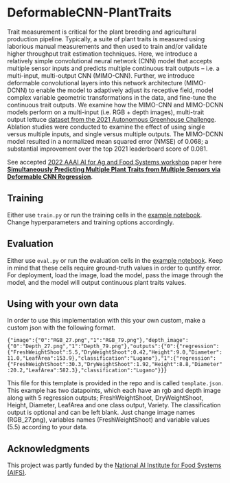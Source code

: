 # DeformableCNN-PlantTraits

Trait measurement is critical for the plant breeding and agricultural production pipeline. Typically, a suite of plant traits is measured using laborious manual measurements and then used to train and/or validate higher throughput trait estimation techniques. Here, we introduce a relatively simple convolutional neural network (CNN) model that accepts multiple sensor inputs and predicts multiple continuous trait outputs – i.e. a multi-input, multi-output CNN (MIMO-CNN). Further, we introduce deformable convolutional layers into this network architecture (MIMO-DCNN) to enable the model to adaptively adjust its receptive field, model complex variable geometric transformations in the data, and fine-tune the continuous trait outputs. We examine how the MIMO-CNN and MIMO-DCNN models perform on a multi-input (i.e. RGB + depth images), multi-trait output lettuce [dataset from the 2021 Autonomous Greenhouse Challenge](https://data.4tu.nl/articles/dataset/3rd_Autonomous_Greenhouse_Challenge_Online_Challenge_Lettuce_Images/15023088#!). Ablation studies were conducted to examine the effect of using single versus multiple inputs, and single versus multiple outputs. The MIMO-DCNN model resulted in a normalized mean squared error (NMSE) of 0.068; a substantial improvement over the top 2021 leaderboard score of 0.081.

See accepted [2022 AAAI AI for Ag and Food Systems workshop](https://aiafs-aaai2022.github.io/) paper here **[Simultaneously Predicting Multiple Plant Traits from Multiple Sensors via Deformable CNN Regression](https://arxiv.org/pdf/2112.03205.pdf)**.

## Training

Either use `train.py` or run the training cells in the [example notebook](https://colab.research.google.com/github/plant-ai-biophysics-lab/DeformableCNN-PlantTraits/blob/main/example.ipynb). Change hyperparameters and training options accordingly.


## Evaluation

Either use `eval.py` or run the evaluation cells in the [example notebook](https://colab.research.google.com/github/plant-ai-biophysics-lab/DeformableCNN-PlantTraits/blob/main/example.ipynb). Keep in mind that these cells require ground-truth values in order to quntify error. For deployment, load the image, load the model, pass the image through the model, and the model will output continuous plant traits values.

## Using with your own data
In order to use this implementation with this your own custom, make a custom json with the following format.

`{"image":{"0":"RGB_27.png","1":"RGB_79.png"},"depth_image":{"0":"Depth_27.png","1":"Depth_79.png"},"outputs":{"0":{"regression":{"FreshWeightShoot":5.5,"DryWeightShoot":0.42,"Height":9.0,"Diameter":11.0,"LeafArea":153.9},"classification":"Lugano"},"1":{"regression":{"FreshWeightShoot":30.3,"DryWeightShoot":1.92,"Height":8.8,"Diameter":20.2,"LeafArea":582.3},"classification":"Lugano"}}}`

This file for this template is provided in the repo and is called `template.json`. This example has two datapoints, which each have an rgb and depth image along with 5 regression outputs; FreshWeightShoot, DryWeightShoot, Height, Diameter, LeafArea and one class output, Variety. The classification output is optional and can be left blank. Just change image names (RGB_27.png), variables names (FreshWeightShoot) and variable values (5.5) according to your data.

## Acknowledgments

This project was partly funded by the [National AI Institute for Food Systems (AIFS)](https://aifs.ucdavis.edu).
